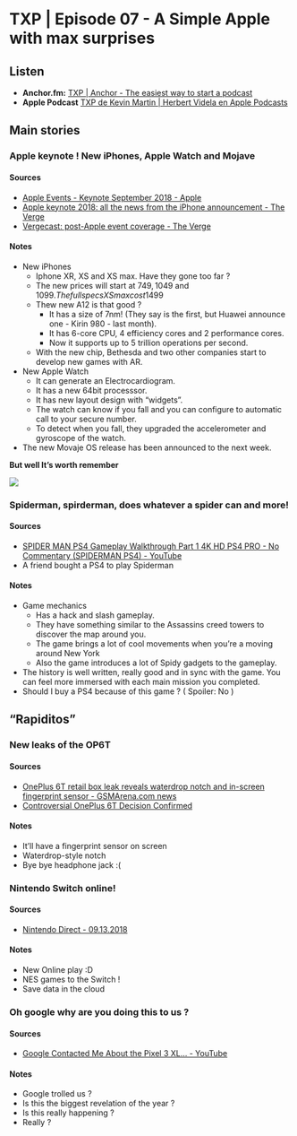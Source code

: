 # TXP | Episode 07 - A Simple Apple with max surprises

## Listen
- **Anchor.fm:**  [TXP | Anchor - The easiest way to start a podcast](https://anchor.fm/txpod)
- **Apple Podcast** [TXP de Kevin Martin | Herbert Videla en Apple Podcasts](https://itunes.apple.com/pe/podcast/txp/id1338395451?mt=2)

## Main stories

### Apple keynote ! New iPhones, Apple Watch and Mojave

#### Sources
- [Apple Events - Keynote September 2018 - Apple](https://www.apple.com/lae/apple-events/september-2018/)
- [Apple keynote 2018: all the news from the iPhone announcement - The Verge](https://www.theverge.com/2018/9/12/17840950/apple-event-september-2018-news-updates-iphone-xs-watch)
- [Vergecast: post-Apple event coverage - The Verge](https://www.theverge.com/2018/9/13/17855348/vergecast-podcast-322-iphone-xs-max-xr-apple-watch-series-4-hands-on-apple-event-2018)

#### Notes
- New iPhones
	- Iphone XR, XS and XS max. Have they gone too far ?
	- The new prices will start at 749$, 1049$ and 1099$. The full specs XS max cost 1499$ 
	- Thew new A12 is that good ?
		- It has a size of 7nm! (They say is the first, but Huawei announce one  - Kirin 980 - last month).
		- It has 6-core CPU, 4 efficiency cores and 2 performance cores.
		- Now it supports up to 5 trillion operations per second.
	- With the new chip, Bethesda and two other companies start to develop new games with AR.
- New Apple Watch
	- It can generate an Electrocardiogram.
	- It has a new 64bit processsor.
	- It has new layout design with “widgets”.
	- The watch can know if you fall and you can configure to automatic call to your secure number.
	- To detect when you fall, they upgraded the accelerometer and gyroscope of the watch.
- The new Movaje OS release has been announced to the next week.

**But well It’s worth remember**

![](https://media.giphy.com/media/8UHQLZxe0annUgaL8Y/giphy.gif)

### Spiderman, spirderman, does whatever a spider can and more!

#### Sources
- [SPIDER MAN PS4 Gameplay Walkthrough Part 1 4K HD PS4 PRO - No Commentary (SPIDERMAN PS4) - YouTube](https://www.youtube.com/watch?v=X497wZAxwcc&list=PL4vbGURud_Hp1_ycYb4k4TcvKYAfz7pAw)
- A friend bought a PS4 to play Spiderman

#### Notes
- Game mechanics
	- Has a hack and slash gameplay.
	- They have something similar to the Assassins creed towers to discover the map around you.
	- The game brings a lot of cool movements when you’re a moving around New York
	- Also the game introduces a lot of Spidy gadgets to the gameplay.
- The history is well written, really good and in sync with the game. You can feel more immersed with each main mission you completed.
- Should I buy a PS4 because of this game ? ( Spoiler: No )

## “Rapiditos”

### New leaks of the OP6T 

#### Sources
- [OnePlus 6T retail box leak reveals waterdrop notch and in-screen fingerprint sensor - GSMArena.com news](https://www.gsmarena.com/oneplus_6t_retail_box_leaks_reveals_similar_design_traits_with_the_oppo_r17_pro-news-33095.php)
- [Controversial OnePlus 6T Decision Confirmed](https://www.forbes.com/sites/ewanspence/2018/09/15/oneplus-6t-headphone-jack-killed-removed-bullets-wireless-confirmed/#30b9b69322ec)

#### Notes
- It’ll have a fingerprint sensor on screen
- Waterdrop-style notch
- Bye bye headphone jack :(

### Nintendo Switch online!

#### Sources
- [Nintendo Direct - 09.13.2018](https://www.nintendo.com/nintendo-direct/09-13-2018/)

#### Notes
- New Online play :D 
- NES games to the Switch ! 
- Save data in the cloud 

### Oh google why are you doing this to us ?

#### Sources
- [Google Contacted Me About the Pixel 3 XL… - YouTube](https://www.youtube.com/watch?v=wNXXHJeejpI)

#### Notes
- Google trolled us ?
- Is this the biggest revelation of the year ?
- Is this really happening ?
- Really ?
